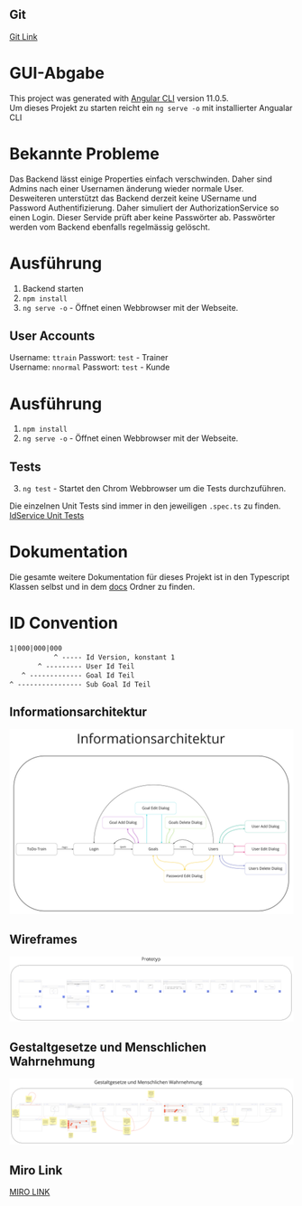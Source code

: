 ## Git
[Git Link](https://github.com/Flowingblood/GUI-Abgabe)

# GUI-Abgabe

This project was generated with [Angular CLI](https://github.com/angular/angular-cli) version 11.0.5.  
Um dieses Projekt zu starten reicht ein ``ng serve -o`` mit installierter Angualar CLI

# Bekannte Probleme
Das Backend lässt einige Properties einfach verschwinden. Daher sind Admins nach einer Usernamen änderung wieder normale User.  
Desweiteren unterstützt das Backend derzeit keine USername und Password Authentifizierung. Daher simuliert der AuthorizationService so einen Login. Dieser Servide prüft aber keine Passwörter ab. Passwörter werden vom Backend ebenfalls regelmässig gelöscht.

# Ausführung
1. Backend starten
2. ``npm install``
3. ``ng serve -o`` - Öffnet einen Webbrowser mit der Webseite.

## User Accounts
Username: ``ttrain`` Passwort: ``test`` - Trainer  
Username: ``nnormal`` Passwort: ``test`` - Kunde  

# Ausführung
1. ``npm install``
2. ``ng serve -o`` - Öffnet einen Webbrowser mit der Webseite.

## Tests
3. ``ng test`` - Startet den Chrom Webbrowser um die Tests durchzuführen. 

Die einzelnen Unit Tests sind immer in den jeweiligen ``.spec.ts`` zu finden.  
[IdService Unit Tests](src/app/services/id.service.spec.ts)
# Dokumentation
Die gesamte weitere Dokumentation für dieses Projekt ist in den Typescript Klassen selbst und in dem [docs](docs/) Ordner zu finden.

# ID Convention
```
1|000|000|000
           ^ ----- Id Version, konstant 1  
       ^ --------- User Id Teil
   ^ ------------- Goal Id Teil
^ ---------------- Sub Goal Id Teil
```

## Informationsarchitektur
![](docs/Informationsarchitektur.jpg)

## Wireframes
![](docs/Wireframes.jpg)

## Gestaltgesetze und Menschlichen Wahrnehmung
![](docs/Gestaltgesetze%20und%20Menschlichen%20Wahrnehmung.jpg)

## Miro Link
[MIRO LINK](https://miro.com/app/board/o9J_laV5_68=/)

